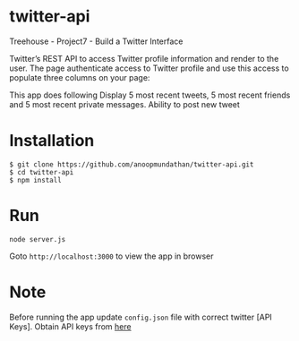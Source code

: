 # twitter-api
Treehouse - Project7 - Build a Twitter Interface

Twitter’s REST API to access Twitter profile information and render to the user. The page authenticate access to Twitter profile and use this access to populate three columns on your page:

This app does following 
 Display 5 most recent tweets, 5 most recent friends and  5 most recent private messages.
 Ability to post new tweet

# Installation
```
$ git clone https://github.com/anoopmundathan/twitter-api.git
$ cd twitter-api
$ npm install 
```
# Run
```
node server.js
```
Goto ```http://localhost:3000``` to view the app in browser

# Note

Before running the app update ```config.json``` file with correct twitter [API Keys]. Obtain API keys from [here](https://apps.twitter.com/)




